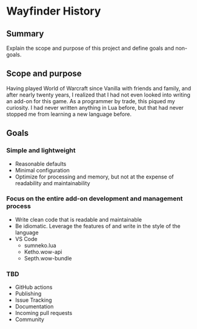 # Wayfinder History

## Summary
Explain the scope and purpose of this project and define goals and non-goals.

## Scope and purpose
Having played World of Warcraft since Vanilla with friends and family, and after nearly twenty years, I realized that I had not even looked into writing an add-on for this game. As a programmer by trade, this piqued my curiosity. I had never written anything in Lua before, but that had never stopped me from learning a new language before.

## Goals

### Simple and lightweight
- Reasonable defaults
- Minimal configuration
- Optimize for processing and memory, but not at the expense of readability and maintainability

### Focus on the entire add-on development and management process

- Write clean code that is readable and maintainable
- Be idiomatic. Leverage the features of and write in the style of the language
- VS Code
  - sumneko.lua
  - Ketho.wow-api
  - Septh.wow-bundle

### TBD
- GitHub actions
- Publishing
- Issue Tracking
- Documentation
- Incoming pull requests
- Community